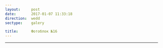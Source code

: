 ```yaml
---
layout:     post
date:       2017-01-07 11:33:18
direction:  wedd
sectype:    galery

title:      Фотоблок №16
---
```

					
<section class="wedd_galery">                       
    <div id="fotoblock-16" class="owl-carousel owl-theme same_galery">
        <a href="#galery" class="item"><div class="img_inline" style="background-image: url(../images/wedd/16_1.jpg)"></div></a>
        <a href="#galery" class="item"><div class="img_inline" style="background-image: url(../images/wedd/16_2.jpg)"></div></a>
        <a href="#galery" class="item"><div class="img_inline" style="background-image: url(../images/wedd/16_3.jpg)"></div></a>
        <a href="#galery" class="item"><div class="img_inline" style="background-image: url(../images/wedd/16_4.jpg)"></div></a>
        <a href="#galery" class="item"><div class="img_inline" style="background-image: url(../images/wedd/16_5.jpg)"></div></a>
        <a href="#galery" class="item"><div class="img_inline" style="background-image: url(../images/wedd/16_6.jpg)"></div></a>
    </div>
    <div class="container">
        <hr class="style-wedd">
    </div>
</section>
